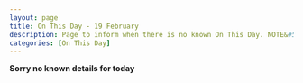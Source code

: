 ```yaml
---
layout: page
title: On This Day - 19 February
description: Page to inform when there is no known On This Day. NOTE&#58; There may still be comments.
categories: [On This Day]
---
```


**Sorry no known details for today**

